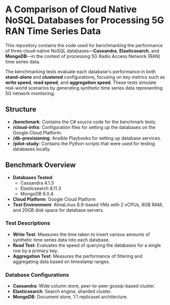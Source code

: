 # A Comparison of Cloud Native NoSQL Databases for Processing 5G RAN Time Series Data

This repository contains the code used for benchmarking the performance of three cloud-native NoSQL databases—**Cassandra**, **Elasticsearch**, and **MongoDB**—in the context of processing 5G Radio Access Network (RAN) time series data.

The benchmarking tests evaluate each database's performance in both **stand-alone** and **clustered** configurations, focusing on key metrics such as **write speed**, **read speed**, and **aggregation speed**. These tests simulate real-world scenarios by generating synthetic time series data representing 5G network monitoring.

## Structure

- **/benchmark**: Contains the C# source code for the benchmark tests.
- **/cloud-infra**: Configuration files for setting up the databases on the Google Cloud Platform.
- **/db-provisioning**: Ansible Playbooks for setting up database services.
- **/pilot-study**: Contains the Python scripts that were used for testing databases locally.

## Benchmark Overview

- **Databases Tested**:
  - Cassandra 4.1.3
  - Elasticsearch 8.11.3
  - MongoDB 6.0.4
- **Cloud Platform**: Google Cloud Platform
- **Test Environment**: AlmaLinux 8.9-based VMs with 2 vCPUs, 8GB RAM, and 20GB disk space for database servers.

### Test Descriptions
- **Write Test**: Measures the time taken to insert various amounts of synthetic time series data into each database.
- **Read Test**: Evaluates the speed of querying the databases for a single row by a primary key.
- **Aggregation Test**: Measures the performance of filtering and aggregating data based on timestamp ranges.

### Database Configurations
- **Cassandra**: Wide column store, peer-to-peer gossip-based cluster.
- **Elasticsearch**: Search engine, sharded cluster.
- **MongoDB**: Document store, 1:1 replicaset architecture.

